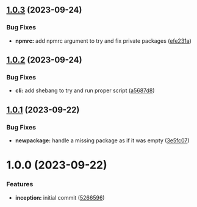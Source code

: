 ## [1.0.3](https://github.com/sesamecare/check-package-changes/compare/v1.0.2...v1.0.3) (2023-09-24)


### Bug Fixes

* **npmrc:** add npmrc argument to try and fix private packages ([efe231a](https://github.com/sesamecare/check-package-changes/commit/efe231ac8598f9e6c276ac0a1590b4d3bfe47515))

## [1.0.2](https://github.com/sesamecare/check-package-changes/compare/v1.0.1...v1.0.2) (2023-09-24)


### Bug Fixes

* **cli:** add shebang to try and run proper script ([a5687d8](https://github.com/sesamecare/check-package-changes/commit/a5687d83eb3bd91925b215f56046bfb0b852a76c))

## [1.0.1](https://github.com/sesamecare/check-package-changes/compare/v1.0.0...v1.0.1) (2023-09-22)


### Bug Fixes

* **newpackage:** handle a missing package as if it was empty ([3e5fc07](https://github.com/sesamecare/check-package-changes/commit/3e5fc07e30c70cb25381e317621507c523929cc9))

# 1.0.0 (2023-09-22)


### Features

* **inception:** initial commit ([5266596](https://github.com/sesamecare/check-package-changes/commit/5266596d80145f829df8d69043ff454715c0acd0))
